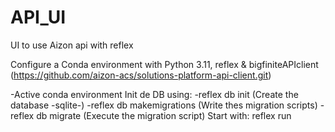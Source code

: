 # API_UI
UI to use Aizon api with reflex

Configure a Conda environment with Python 3.11, reflex & bigfiniteAPIclient (https://github.com/aizon-acs/solutions-platform-api-client.git)

-Active conda environment
Init de DB using:
  -reflex db init (Create the database -sqlite-)
  -reflex db makemigrations (Write thes migration scripts)
  -reflex db migrate (Execute the migration script)
Start with: reflex run
